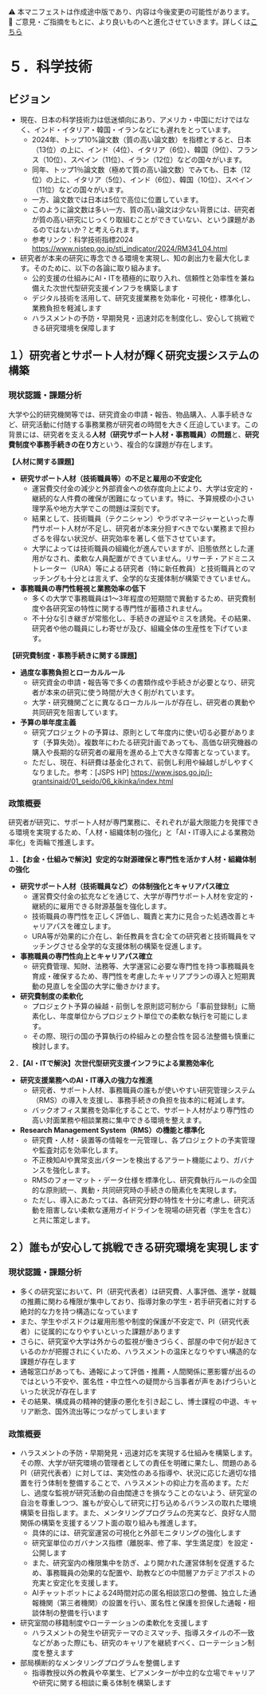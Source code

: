 ⚠️ 本マニフェストは作成途中版であり、内容は今後変更の可能性があります。  
💬 ご意見・ご指摘をもとに、より良いものへと進化させていきます。詳しくは[こちら](README.md#このマニフェスト自身もみんなの知恵を集めて改善していきます)

# ５．科学技術

## ビジョン

* 現在、日本の科学技術力は低迷傾向にあり、アメリカ・中国にだけではなく、インド・イタリア・韓国・イランなどにも遅れをとっています。
    * 2024年、トップ10%論文数（質の高い論文数）を指標とすると、日本（13位）の上に、インド（4位）、イタリア（6位）、韓国（9位）、フランス（10位）、スペイン（11位）、イラン（12位）などの国々がいます。
    * 同年、トップ1％論文数（極めて質の高い論文数）でみても、日本（12位）の上に、イタリア（5位）、インド（6位）、韓国（10位）、スペイン（11位）などの国々がいます。
    * 一方、論文数では日本は5位で高位に位置しています。
    * このように論文数は多い一方、質の高い論文は少ない背景には、研究者が質の高い研究にじっくり取組むことができていない、という課題があるのではないか？と考えられます。
    * 参考リンク：科学技術指標2024　https://www.nistep.go.jp/sti_indicator/2024/RM341_04.html
* 研究者が本来の研究に専念できる環境を実現し、知の創出力を最大化します。そのために、以下の各論に取り組みます。
    * 公的支援の仕組みにAI・ITを積極的に取り入れ、信頼性と効率性を兼ね備えた次世代型研究支援インフラを構築します
    * デジタル技術を活用して、研究支援業務を効率化・可視化・標準化し、業務負担を軽減します
    * ハラスメントの予防・早期発見・迅速対応を制度化し、安心して挑戦できる研究環境を保障します

## １）研究者とサポート人材が輝く研究支援システムの構築

### 現状認識・課題分析

大学や公的研究機関等では、研究資金の申請・報告、物品購入、人事手続きなど、研究活動に付随する事務業務が研究者の時間を大きく圧迫しています。この背景には、研究者を支える**人材（研究サポート人材・事務職員）の問題**と、**研究費制度や事務手続きの在り方**という、複合的な課題が存在します。

**【人材に関する課題】**

*   **研究サポート人材（技術職員等）の不足と雇用の不安定化**
    *   運営費交付金の減少と外部資金への依存度向上により、大学は安定的・継続的な人件費の確保が困難になっています。特に、予算規模の小さい理学系や地方大学でこの問題は深刻です。
    *   結果として、技術職員（テクニシャン）やラボマネージャーといった専門サポート人材が不足し、研究者が本来分担すべきでない業務まで担わざるを得ない状況が、研究効率を著しく低下させています。
    *   大学によっては技術職員の組織化が進んでいますが、旧態依然とした運用がなされ、柔軟な人員配置ができていません。リサーチ・アドミニストレーター（URA）等による研究者（特に新任教員）と技術職員とのマッチングも十分とは言えず、全学的な支援体制が構築できていません。
*   **事務職員の専門性軽視と業務効率の低下**
    *   多くの大学で事務職員は1～3年程度の短期間で異動するため、研究費制度や各研究室の特性に関する専門性が蓄積されません。
    *   不十分な引き継ぎが常態化し、手続きの遅延やミスを誘発。その結果、研究者や他の職員にしわ寄せが及び、組織全体の生産性を下げています。

**【研究費制度・事務手続きに関する課題】**

*   **過度な事務負担とローカルルール**
    *   研究資金の申請・報告等で多くの書類作成や手続きが必要となり、研究者が本来の研究に使う時間が大きく削がれています。
    *   大学・研究機関ごとに異なるローカルルールが存在し、研究者の異動や共同研究を阻害しています。
*   **予算の単年度主義**
    *   研究プロジェクトの予算は、原則として年度内に使い切る必要があります（予算失効）。複数年にわたる研究計画であっても、高価な研究機器の購入や長期的な研究者の雇用を進める上で大きな障害となっています。
    *   ただし、現在、科研費は基金化されて、前倒し利用や繰越しがしやすくなりました。参考：[JSPS HP] https://www.jsps.go.jp/j-grantsinaid/01_seido/06_kikinka/index.html

### 政策概要

研究者が研究に、サポート人材が専門業務に、それぞれが最大限能力を発揮できる環境を実現するため、「人材・組織体制の強化」と「AI・IT導入による業務効率化」を両輪で推進します。

**１．【お金・仕組みで解決】安定的な財源確保と専門性を活かす人材・組織体制の強化**

*   **研究サポート人材（技術職員など）の体制強化とキャリアパス確立**
    *   運営費交付金の拡充などを通じて、大学が専門サポート人材を安定的・継続的に雇用できる財源基盤を強化します。
    *   技術職員の専門性を正しく評価し、職責と実力に見合った処遇改善とキャリアパスを確立します。
    *   URA等が効果的に介在し、新任教員を含む全ての研究者と技術職員をマッチングさせる全学的な支援体制の構築を促進します。
*   **事務職員の専門性向上とキャリアパス確立**
    *   研究費管理、知財、法務等、大学運営に必要な専門性を持つ事務職員を育成・確保するため、専門性を考慮したキャリアプランの導入と短期異動の見直しを全国の大学に働きかけます。
*   **研究費制度の柔軟化**
    *   プロジェクト予算の繰越・前倒しを原則認可制から「事前登録制」に簡素化し、年度単位からプロジェクト単位での柔軟な執行を可能にします。
    *   その際、現行の国の予算執行の枠組みとの整合性を図る法整備も慎重に検討します。

**２．【AI・ITで解決】次世代型研究支援インフラによる業務効率化**

*   **研究支援業務へのAI・IT導入の強力な推進**
    *   研究者、サポート人材、事務職員の誰もが使いやすい研究管理システム（RMS）の導入を支援し、事務手続きの負担を抜本的に軽減します。
    *   バックオフィス業務を効率化することで、サポート人材がより専門性の高い対面業務や相談業務に集中できる環境を整えます。
*   **Research Management System（RMS）の機能と標準化**
    *   研究費・人材・装置等の情報を一元管理し、各プロジェクトの予実管理や監査対応を効率化します。
    *   不正検知AIや異常支出パターンを検出するアラート機能により、ガバナンスを強化します。
    *   RMSのフォーマット・データ仕様を標準化し、研究費執行ルールの全国的な原則統一、異動・共同研究時の手続きの簡素化を実現します。
    *   ただし、導入にあたっては、各研究分野の特性を十分に考慮し、研究活動を阻害しない柔軟な運用ガイドラインを現場の研究者（学生を含む）と共に策定します。

## ２）誰もが安心して挑戦できる研究環境を実現します

### 現状認識・課題分析

* 多くの研究室において、PI（研究代表者）は研究費、人事評価、進学・就職の推薦に関わる権限が集中しており、指導対象の学生・若手研究者に対する絶対的な力を持つ構造になっています  
* また、学生やポスドクは雇用形態や制度的保護が不安定で、PI（研究代表者）に従属的になりやすいといった課題があります  
* さらに、研究室や大学は外からの監視が働きづらく、部屋の中で何が起きているのかが把握されにくいため、ハラスメントの温床となりやすい構造的な課題が存在します  
* 通報窓口があっても、通報によって評価・推薦・人間関係に悪影響が出るのではという不安や、匿名性・中立性への疑問から当事者が声をあげづらいといった状況が存在します  
* その結果、構成員の精神的健康の悪化を引き起こし、博士課程の中退、キャリア断念、国外流出等につながってしまいます

### 政策概要

* ハラスメントの予防・早期発見・迅速対応を実現する仕組みを構築します。その際、大学が研究環境の管理者としての責任を明確に果たし、問題のあるPI（研究代表者）に対しては、実効性のある指導や、状況に応じた適切な措置を行う体制を整備することで、ハラスメントの抑止力を高めます。ただし、過度な監視が研究活動の自由闊達さを損なうことのないよう、研究室の自治を尊重しつつ、誰もが安心して研究に打ち込めるバランスの取れた環境構築を目指します。また、メンタリングプログラムの充実など、良好な人間関係の構築を支援するソフト面の取り組みも推進します。
  * 具体的には、研究室運営の可視化と外部モニタリングの強化します  
  * 研究室単位のガバナンス指標（離脱率、修了率、学生満足度）を設定・公開します  
  * また、研究室内の権限集中を防ぎ、より開かれた運営体制を促進するため、事務職員の効果的な配置や、助教などの中間層アカデミアポストの充実と安定化を支援します。  
  * AIチャットボットによる24時間対応の匿名相談窓口の整備、独立した通報機関（第三者機関）の設置を行い、匿名性と保護を担保した通報・相談体制の整備を行います  
* 研究室間の移籍制度やローテーションの柔軟化を支援します  
  * ハラスメントの発生や研究テーマのミスマッチ、指導スタイルの不一致などがあった際にも、研究のキャリアを継続すべく、ローテーション制度を整えます  
* 部局横断的なメンタリングプログラムを整備します  
  * 指導教授以外の教員や卒業生、ピアメンターが中立的な立場でキャリアや研究に関する相談に乗る体制を構築します

